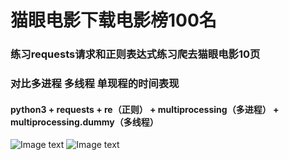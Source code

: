 # 猫眼电影下载电影榜100名

### 练习requests请求和正则表达式练习爬去猫眼电影10页
### 对比多进程 多线程 单现程的时间表现
#### python3 + requests + re（正则） + multiprocessing（多进程） + multiprocessing.dummy（多线程）
![Image text](https://raw.githubusercontent.com/hanson-hex/image-folder/master/maoyan01.png)
![Image text](https://raw.githubusercontent.com/hanson-hex/image-folder/master/maoyan02.png)
